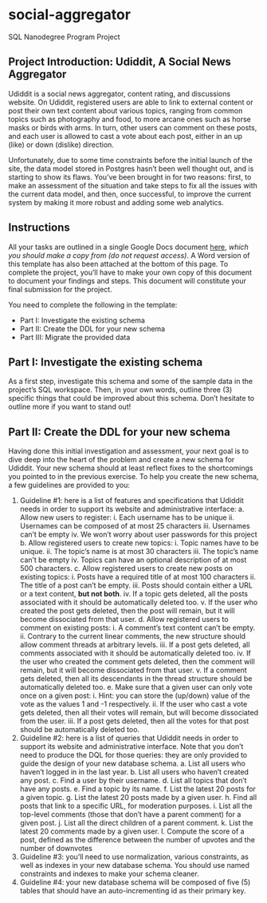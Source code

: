 # social-aggregator
SQL Nanodegree Program Project

## **Project Introduction: Udiddit, A Social News Aggregator**

Udiddit is a social news aggregator, content rating, and discussions website. On Udiddit, registered users are able to link to external content or post their own text content about various topics, ranging from common topics such as photography and food, to more arcane ones such as horse masks or birds with arms. In turn, other users can comment on these posts, and each user is allowed to cast a vote about each post, either in an up (like) or down (dislike) direction.

Unfortunately, due to some time constraints before the initial launch of the site, the data model stored in Postgres hasn’t been well thought out, and is starting to show its flaws. You’ve been brought in for two reasons: first, to make an assessment of the situation and take steps to fix all the issues with the current data model, and then, once successful, to improve the current system by making it more robust and adding some web analytics.

## **Instructions**

All your tasks are outlined in a single Google Docs document [here](https://docs.google.com/document/d/1eQ3jsuU55Vyu6iuKpIqqR0_cC8spVNwM-wyqwtLcGgQ/copy), *which you should make a copy from (do not request access)*. A Word version of this template has also been attached at the bottom of this page. To complete the project, you’ll have to make your own copy of this document to document your findings and steps. This document will constitute your final submission for the project.

You need to complete the following in the template:

- Part I: Investigate the existing schema
- Part II: Create the DDL for your new schema
- Part III: Migrate the provided data

## Part I: Investigate the existing schema

As a first step, investigate this schema and some of the sample data in the project’s SQL workspace. Then, in your own words, outline three (3) specific things that could be improved about this schema. Don’t hesitate to outline more if you want to stand out!

## Part II: Create the DDL for your new schema

Having done this initial investigation and assessment, your next goal is to dive deep into the heart of the problem and create a new schema for Udiddit. Your new schema should at least reflect fixes to the shortcomings you pointed to in the previous exercise. To help you create the new schema, a few guidelines are provided to you:

1. Guideline #1: here is a list of features and specifications that Udiddit needs in order to support its website and administrative interface:
    a. Allow new users to register:
        i. Each username has to be unique
        ii. Usernames can be composed of at most 25 characters
        iii. Usernames can’t be empty
        iv. We won’t worry about user passwords for this project
    b. Allow registered users to create new topics:
        i. Topic names have to be unique.
        ii. The topic’s name is at most 30 characters
        iii. The topic’s name can’t be empty
        iv. Topics can have an optional description of at most 500 characters.
    c. Allow registered users to create new posts on existing topics:
        i. Posts have a required title of at most 100 characters
        ii. The title of a post can’t be empty.
        iii. Posts should contain either a URL or a text content, **but not both**.
        iv. If a topic gets deleted, all the posts associated with it should be automatically deleted too.
        v. If the user who created the post gets deleted, then the post will remain, but it will become dissociated from that user.
    d. Allow registered users to comment on existing posts:
        i. A comment’s text content can’t be empty.
        ii. Contrary to the current linear comments, the new structure should allow comment threads at arbitrary levels.
        iii. If a post gets deleted, all comments associated with it should be automatically deleted too.
        iv. If the user who created the comment gets deleted, then the comment will remain, but it will become dissociated from that user.
        v. If a comment gets deleted, then all its descendants in the thread structure should be automatically deleted too.
    e. Make sure that a given user can only vote once on a given post:
        i. Hint: you can store the (up/down) value of the vote as the values 1 and -1 respectively.
        ii. If the user who cast a vote gets deleted, then all their votes will remain, but will become dissociated from the user.
        iii. If a post gets deleted, then all the votes for that post should be automatically deleted too.
2. Guideline #2: here is a list of queries that Udiddit needs in order to support its website and administrative interface. Note that you don’t need to produce the DQL for those queries: they are only provided to guide the design of your new database schema.
    a. List all users who haven’t logged in in the last year.
    b. List all users who haven’t created any post.
    c. Find a user by their username.
    d. List all topics that don’t have any posts.
    e. Find a topic by its name.
    f. List the latest 20 posts for a given topic.
    g. List the latest 20 posts made by a given user.
    h. Find all posts that link to a specific URL, for moderation purposes.
    i. List all the top-level comments (those that don’t have a parent comment) for a given post.
    j. List all the direct children of a parent comment.
    k. List the latest 20 comments made by a given user.
    l. Compute the score of a post, defined as the difference between the number of upvotes and the number of downvotes
3. Guideline #3: you’ll need to use normalization, various constraints, as well as indexes in your new database schema. You should use named constraints and indexes to make your schema cleaner.
4. Guideline #4: your new database schema will be composed of five (5) tables that should have an auto-incrementing id as their primary key.
